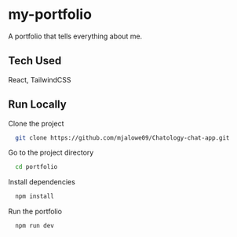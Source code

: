﻿# my-portfolio
 A portfolio that tells everything about me.
 
 ## Tech Used
 React, TailwindCSS

 ## Run Locally

Clone the project

```bash
  git clone https://github.com/mjalowe09/Chatology-chat-app.git
```

Go to the project directory
```bash
  cd portfolio
```

Install dependencies
```bash
  npm install
```

Run the portfolio
```bash
  npm run dev
```


 
 
